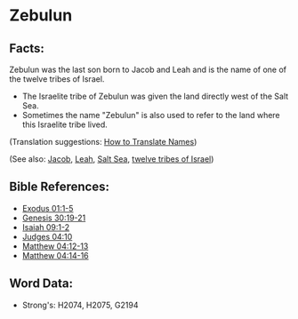# Zebulun #

## Facts: ##

Zebulun was the last son born to Jacob and Leah and is the name of one of the twelve tribes of Israel.

* The Israelite tribe of Zebulun was given the land directly west of the Salt Sea.
* Sometimes the name "Zebulun" is also used to refer to the land where this Israelite tribe lived.
  
(Translation suggestions: [How to Translate Names](rc://en/ta/man/translate/translate-names))

(See also: [Jacob](../names/jacob.md), [Leah](../names/leah.md), [Salt Sea](../names/saltsea.md), [twelve tribes of Israel](../other/12tribesofisrael.md))

## Bible References: ##

* [Exodus 01:1-5](rc://en/tn/help/exo/01/01)
* [Genesis 30:19-21](rc://en/tn/help/gen/30/19)
* [Isaiah 09:1-2](rc://en/tn/help/isa/09/01)
* [Judges 04:10](rc://en/tn/help/jdg/04/10)
* [Matthew 04:12-13](rc://en/tn/help/mat/04/12)
* [Matthew 04:14-16](rc://en/tn/help/mat/04/14)

## Word Data: ##

* Strong's: H2074, H2075, G2194
